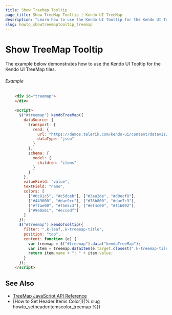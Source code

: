 ```yaml
---
title: Show TreeMap Tooltip
page_title: Show TreeMap Tooltip | Kendo UI TreeMap
description: "Learn how to use the Kendo UI Tooltip for the Kendo UI TreeMap tiles."
slug: howto_showtreemaptooltip_treemap
---
```


# Show TreeMap Tooltip

The example below demonstrates how to use the Kendo UI Tooltip for the Kendo UI TreeMap tiles.

###### Example

```html
    <div id="treemap">
    </div>

    <script>
      $("#treemap").kendoTreeMap({
        dataSource: {
          transport: {
            read: {
              url: "https://demos.telerik.com/kendo-ui/content/dataviz/js/population-usa.json",
              dataType: "json"
            }
          },
          schema: {
            model: {
              children: "items"
            }
          }
        },
        valueField: "value",
        textField: "name",
        colors: [
          ["#0c81c5", "#c5dceb"], ["#3aa2de", "#d8ecf8"],
          ["#449000", "#dae9cc"], ["#76b800", "#dae7c3"],
          ["#ffae00", "#f5e5c3"], ["#ef4c00", "#f1b092"],
          ["#9e0a61", "#eccedf"]
        ]
      });
      $("#treemap").kendoTooltip({
        filter: ".k-leaf,.k-treemap-title",
        position: "top",
        content: function (e) {
          var treemap = $("#treemap").data("kendoTreeMap");
          var item = treemap.dataItem(e.target.closest(".k-treemap-tile"));
          return item.name + ": " + item.value;
        }
      });
    </script>
```

## See Also

* [TreeMap JavaScript API Reference](/api/javascript/dataviz/ui/treemap)
* [How to Set Header Items Color]({% slug howto_setheaderitemscolor_treemap %})
